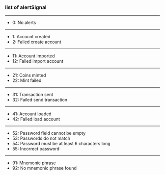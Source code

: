 ### list of alertSignal

---

- 0: No alerts

---

- 1: Account created
- 2: Failed create account

---

- 11: Account imported
- 12: Failed import account

---

- 21: Coins minted
- 22: Mint failed

---

- 31: Transaction sent
- 32: Failed send transaction

---

- 41: Account loaded
- 42: Failed load account

---

- 52: Password field cannot be empty
- 53: Passwords do not match
- 54: Password must be at least 6 characters long
- 55: Incorrect password

---

- 91: Mnemonic phrase
- 92: No mnemonic phrase found
